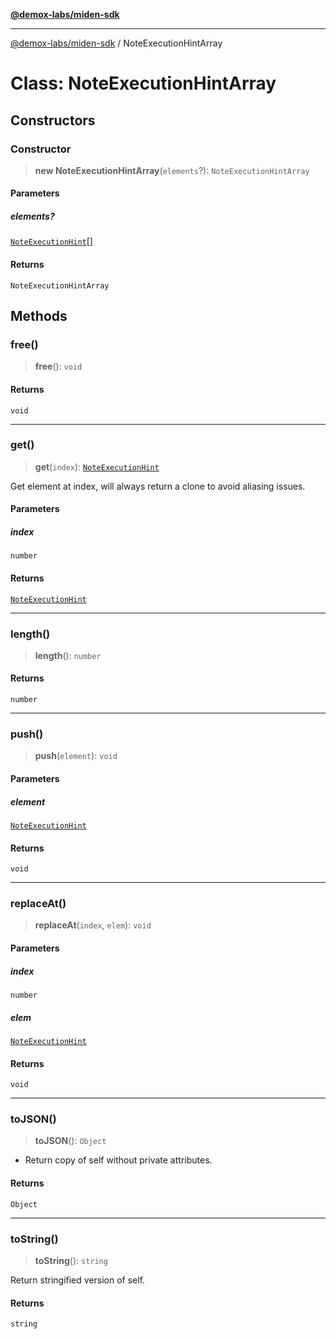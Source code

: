 [**@demox-labs/miden-sdk**](../README.md)

***

[@demox-labs/miden-sdk](../README.md) / NoteExecutionHintArray

# Class: NoteExecutionHintArray

## Constructors

### Constructor

> **new NoteExecutionHintArray**(`elements`?): `NoteExecutionHintArray`

#### Parameters

##### elements?

[`NoteExecutionHint`](NoteExecutionHint.md)[]

#### Returns

`NoteExecutionHintArray`

## Methods

### free()

> **free**(): `void`

#### Returns

`void`

***

### get()

> **get**(`index`): [`NoteExecutionHint`](NoteExecutionHint.md)

Get element at index, will always return a clone to avoid aliasing issues.

#### Parameters

##### index

`number`

#### Returns

[`NoteExecutionHint`](NoteExecutionHint.md)

***

### length()

> **length**(): `number`

#### Returns

`number`

***

### push()

> **push**(`element`): `void`

#### Parameters

##### element

[`NoteExecutionHint`](NoteExecutionHint.md)

#### Returns

`void`

***

### replaceAt()

> **replaceAt**(`index`, `elem`): `void`

#### Parameters

##### index

`number`

##### elem

[`NoteExecutionHint`](NoteExecutionHint.md)

#### Returns

`void`

***

### toJSON()

> **toJSON**(): `Object`

* Return copy of self without private attributes.

#### Returns

`Object`

***

### toString()

> **toString**(): `string`

Return stringified version of self.

#### Returns

`string`
